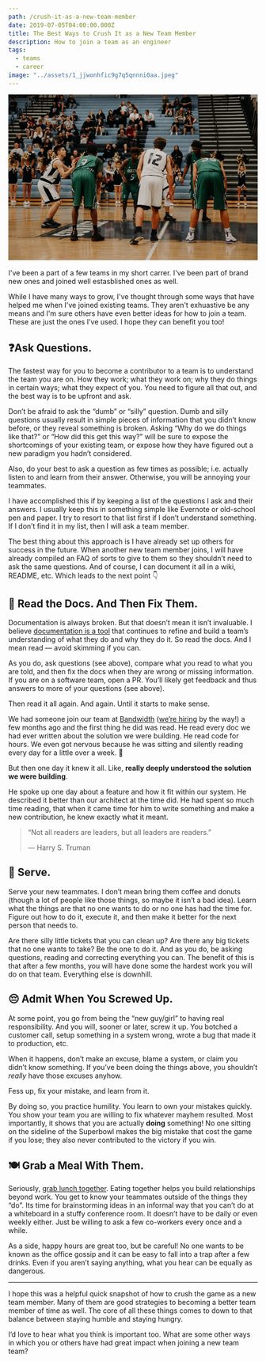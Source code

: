 ```yaml
---
path: /crush-it-as-a-new-team-member
date: 2019-07-05T04:00:00.000Z
title: The Best Ways to Crush It as a New Team Member
description: How to join a team as an engineer
tags:
  - teams
  - career
image: "../assets/1_jjwonhfic9g7q5qnnni0aa.jpeg"
---
```

![Boy about to shoot a basketball free throw](../assets/1_jjwonhfic9g7q5qnnni0aa.jpeg)

I've been a part of a few teams in my short carrer. I've been part of brand new ones and joined well estasblished ones as well. 

While I have many ways to grow, I've thought through some ways that have helped me when I've joined existing teams. They aren't exhuastive be any means and I'm sure others have even better ideas for how to join a team. These are just the ones I've used. I hope they can benefit you too! 

## ❓Ask Questions.

The fastest way for you to become a contributor to a team is to understand the team you are on. How they work; what they work on; why they do things in certain ways; what they expect of you. You need to figure all that out, and the best way is to be upfront and ask.

Don’t be afraid to ask the “dumb” or “silly” question. Dumb and silly questions usually result in simple pieces of information that you didn’t know before, or they reveal something is broken. Asking “Why do we do things like that?” or “How did this get this way?” will be sure to expose the shortcomings of your existing team, or expose how they have figured out a new paradigm you hadn’t considered.

Also, do your best to ask a question as few times as possible; i.e. actually listen to and learn from their answer. Otherwise, you will be annoying your teammates.

I have accomplished this if by keeping a list of the questions I ask and their answers. I usually keep this in something simple like Evernote or old-school pen and paper. I try to resort to that list first if I don’t understand something. If I don’t find it in my list, then I will ask a team member.

The best thing about this approach is I have already set up others for success in the future. When another new team member joins, I will have already compiled an FAQ of sorts to give to them so they shouldn’t need to ask the same questions. And of course, I can document it all in a wiki, README, etc. Which leads to the next point 👇

## 📖 Read the Docs. And Then Fix Them.

Documentation is always broken. But that doesn’t mean it isn’t invaluable. I believe [documentation is a tool](https://medium.com/@dangoslen/documentation-isnt-a-chore-its-a-tool-ca384db0af8) that continues to refine and build a team’s understanding of what they do and why they do it. So read the docs. And I mean read — avoid skimming if you can.

As you do, ask questions (see above), compare what you read to what you are told, and then fix the docs when they are wrong or missing information. If you are on a software team, open a PR. You’ll likely get feedback and thus answers to more of your questions (see above).

Then read it all again. And again. Until it starts to make sense.

We had someone join our team at [Bandwidth](https://www.bandwidth.com/) ([we’re hiring](https://www.bandwidth.com/careers/) by the way!) a few months ago and the first thing he did was read. He read every doc we had ever written about the solution we were building. He read code for hours. We even got nervous because he was sitting and silently reading every day for a little over a week. 😬

But then one day it knew it all. Like, **really deeply understood the solution we were building**.

He spoke up one day about a feature and how it fit within our system. He described it better than our architect at the time did. He had spent so much time reading, that when it came time for him to write something and make a new contribution, he knew exactly what it meant.

> “Not all readers are leaders, but all leaders are readers.”
>
> — Harry S. Truman

## 🤝 Serve.

Serve your new teammates. I don’t mean bring them coffee and donuts (though a lot of people like those things, so maybe it isn’t a bad idea). Learn what the things are that no one wants to do or no one has had the time for. Figure out how to do it, execute it, and then make it better for the next person that needs to.

Are there silly little tickets that you can clean up? Are there any big tickets that no one wants to take? Be the one to do it. And as you do, be asking questions, reading and correcting everything you can. The benefit of this is that after a few months, you will have done some the hardest work you will do on that team. Everything else is downhill.

## 😔 Admit When You Screwed Up.

At some point, you go from being the “new guy/girl” to having real responsibility. And you will, sooner or later, screw it up. You botched a customer call, setup something in a system wrong, wrote a bug that made it to production, etc.

When it happens, don’t make an excuse, blame a system, or claim you didn’t know something. If you’ve been doing the things above, you shouldn’t *really* have those excuses anyhow.

Fess up, fix your mistake, and learn from it.

By doing so, you practice humility. You learn to own your mistakes quickly. You show your team you are willing to fix whatever mayhem resulted. Most importantly, it shows that you are actually **doing** something! No one sitting on the sideline of the Superbowl makes the big mistake that cost the game if you lose; they also never contributed to the victory if you win.

## 🍽 Grab a Meal With Them.

Seriously, [grab lunch together](https://www.inc.com/jessica-stillman/the-team-that-eats-together-stays-together.html). Eating together helps you build relationships beyond work. You get to know your teammates outside of the things they “do”. Its time for brainstorming ideas in an informal way that you can’t do at a whiteboard in a stuffy conference room. It doesn’t have to be daily or even weekly either. Just be willing to ask a few co-workers every once and a while.

As a side, happy hours are great too, but be careful! No one wants to be known as the office gossip and it can be easy to fall into a trap after a few drinks. Even if you aren’t saying anything, what you hear can be equally as dangerous.

- - -

I hope this was a helpful quick snapshot of how to crush the game as a new team member. Many of them are good strategies to becoming a better team member of time as well. The core of all these things comes to down to that balance between staying humble and staying hungry.

I’d love to hear what you think is important too. What are some other ways in which you or others have had great impact when joining a new team team?